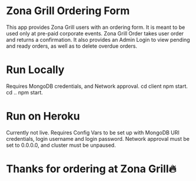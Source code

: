 # Zona Grill Ordering Form

This app provides Zona Grill users with an ordering form. It is meant to be used only at pre-paid corporate events. 
Zona Grill Order takes user order and returns a confirmation. 
It also provides an Admin Login to view pending and ready orders, as well as to delete overdue orders. 


# Run Locally
Requires MongoDB credentials, and Network approval.
cd client npm start.
cd .. npm start.

# Run on Heroku
Currently not live.
Requires Config Vars to be set up with MongoDB URI credentials, login username and login password. Network approval must be set to 0.0.0.0, and cluster must be unpaused.

# Thanks for ordering at Zona Grill🔥
